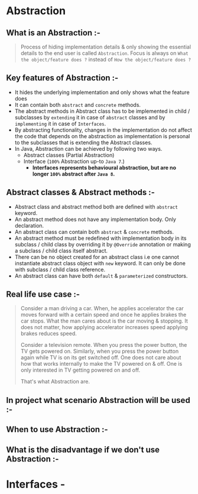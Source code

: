 # Abstraction

## What is an Abstraction :-
> Process of hiding implementation details & only showing the essential details to the end user is called `Abstraction`.
> Focus is always on `What the object/feature does ?` instead of `How the object/feature does ?`

## Key features of Abstraction :-
 - It hides the underlying implementation and only shows what the feature does
 - It can contain both `abstract` and `concrete` methods.
 - The abstract methods in Abstract class has to be implemented in child / subclasses by `extending` it in case of `abstract` classes and
   by `implementing` it in case of `Interfaces`.
 - By abstracting functionality, changes in the implementation do not affect the code that depends on the abstraction as implementation
   is personal to the subclasses that is extending the Abstract classes.
 - In Java, Abstraction can be achieved by following two ways.
     - Abstract classes (Partial Abstraction)
     - Interface (`100%` Abstraction up-to `Java 7`.)
         - **Interfaces represents behavioural abstraction, but are no longer `100%` abstract after `Java 8`.**

## Abstract classes & Abstract methods :-
- Abstract class and abstract method both are defined with `abstract` keyword.
- An abstract method does not have any implementation body. Only declaration.
- An abstract class can contain both `abstract` & `concrete` methods.
- An abstract method must be redefined with implementation body in its subclass / child class by overriding it by `@Override` annotation
  or making a subclass / child class itself abstract.
- There can be no object created for an abstract class i.e one cannot instantiate abstract class object with `new` keyword. It can only be done 
  with subclass / child class reference.
- An abstract class can have both `default` & `parameterized` constructors.


## Real life use case :-
> Consider a man driving a car. When, he applies accelerator the car moves forward with a certain speed and once he applies brakes
> the car stops. What the man cares about is the car moving & stopping. It does not matter, how applying accelerator increases speed
> applying brakes reduces speed.
> 
> Consider a television remote. When you press the power button, the TV gets powered on. Similarly, when you press the power button
> again while TV is on its get switched off. One does not care about how that works internally to make the TV powered on & off.
> One is only interested in TV getting powered on and off.
> 
> That's what Abstraction are.


## In project what scenario Abstraction will be used :-


## When to use Abstraction :-


## What is the disadvantage if we don't use Abstraction :-





# Interfaces -
